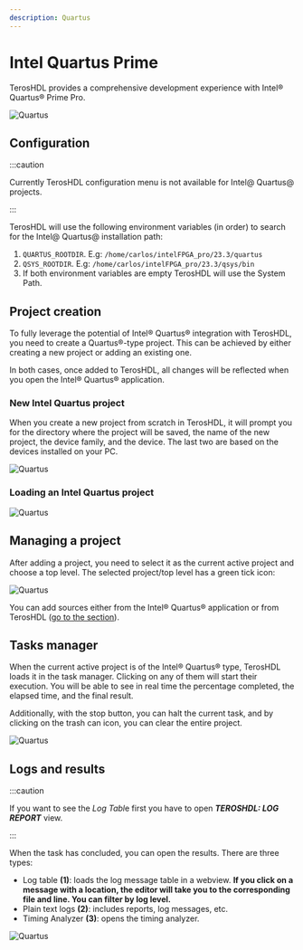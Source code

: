```yaml
---
description: Quartus
---
```


# Intel Quartus Prime

TerosHDL provides a comprehensive development experience with Intel® Quartus® Prime Pro.

<p align="center">

![Quartus](/img/tool_manager/tools/quartus/diagram.svg)
</p>

## Configuration

:::caution

Currently TerosHDL configuration menu is not available for Intel@ Quartus@ projects.

:::

TerosHDL will use the following environment variables (in order) to search for the Intel@ Quartus@ installation path:

1. `QUARTUS_ROOTDIR`. E.g: `/home/carlos/intelFPGA_pro/23.3/quartus`
2. `QSYS_ROOTDIR`. E.g: `/home/carlos/intelFPGA_pro/23.3/qsys/bin`
3. If both environment variables are empty TerosHDL will use the System Path.

## Project creation

To fully leverage the potential of Intel® Quartus® integration with TerosHDL, you need to create a Quartus®-type project. This can be achieved by either creating a new project or adding an existing one.

In both cases, once added to TerosHDL, all changes will be reflected when you open the Intel® Quartus® application.

### New Intel Quartus project

When you create a new project from scratch in TerosHDL, it will prompt you for the directory where the project will be saved, the name of the new project, the device family, and the device. The last two are based on the devices installed on your PC.

<p align="center">

![Quartus](/img/tool_manager/tools/quartus/new_project.png)
</p>

### Loading an Intel Quartus project

<p align="center">

![Quartus](/img/tool_manager/tools/quartus/new_project.png)
</p>

## Managing a project

After adding a project, you need to select it as the current active project and choose a top level. The selected project/top level has a green tick icon:

<p align="center">

![Quartus](/img/tool_manager/tools/quartus/select_project.png)
</p>

You can add sources either from the Intel® Quartus® application or from TerosHDL ([go to the section](../01-started.md#adding-sources)).

## Tasks manager

When the current active project is of the Intel® Quartus® type, TerosHDL loads it in the task manager. Clicking on any of them will start their execution.
You will be able to see in real time the percentage completed, the elapsed time, and the final result.

Additionally, with the stop button, you can halt the current task, and by clicking on the trash can icon, you can clear the entire project.

<p align="center">

![Quartus](/img/tool_manager/tools/quartus/run.png)
</p>

## Logs and results

:::caution

If you want to see the *Log Tabl*e first you have to open ***TEROSHDL: LOG REPORT*** view.

:::

When the task has concluded, you can open the results. There are three types:

- Log table **(1)**: loads the log message table in a webview. **If you click on a message with a location, the editor will take you to the corresponding file and line. You can filter by log level.**
- Plain text logs **(2)**: includes reports, log messages, etc.
- Timing Analyzer **(3)**: opens the timing analyzer.

<p align="center">

![Quartus](/img/tool_manager/tools/quartus/result.png)
</p>